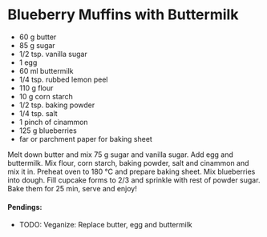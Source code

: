 # Blueberry Muffins with Buttermilk

* 60 g butter
* 85 g sugar
* 1/2 tsp. vanilla sugar
* 1 egg
* 60 ml buttermilk
* 1/4 tsp. rubbed lemon peel
* 110 g flour
* 10 g corn starch
* 1/2 tsp. baking powder
* 1/4 tsp. salt
* 1 pinch of cinammon
* 125 g blueberries
* far or parchment paper for baking sheet

Melt down butter and mix 75 g sugar and vanilla sugar. Add egg and buttermilk. Mix flour, corn starch, baking powder, salt and cinammon and mix it in. Preheat oven to 180 °C and prepare baking sheet. Mix blueberries into dough. Fill cupcake forms to 2/3 and sprinkle with rest of powder sugar. Bake them for 25 min, serve and enjoy!

#### Pendings: 
* TODO: Veganize: Replace butter, egg and buttermilk
